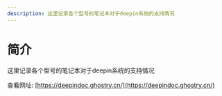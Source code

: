 ```yaml
---
description: 这里记录各个型号的笔记本对于deepin系统的支持情况
---
```


# 简介

这里记录各个型号的笔记本对于deepin系统的支持情况

查看网址: [https://deepindoc.ghostry.cn/](https://deepindoc.ghostry.cn/)

